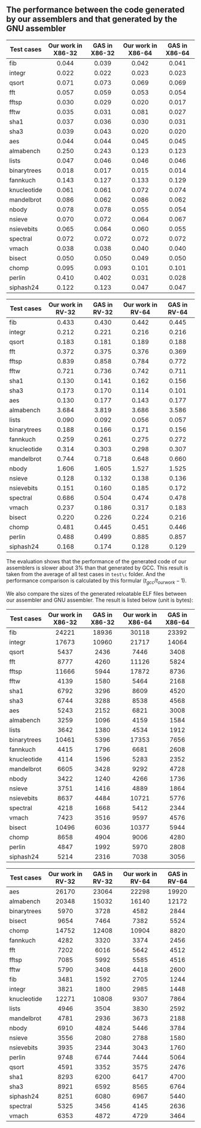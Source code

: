 ## The performance between the code generated by our assemblers and that generated by the GNU assembler

 | Test cases | Our work in X86-32  | GAS in X86-32 | Our work in X86-64  | GAS in X86-64 |
|--|:--:|:--:|:--:|:--:|
| fib            | 0.044 | 0.039 | 0.042 | 0.041 |
| integr         | 0.022 | 0.022 | 0.023 | 0.023 |
| qsort          | 0.071 | 0.073 | 0.069 | 0.069 |
| fft            | 0.057 | 0.059 | 0.053 | 0.054 |
| fftsp          | 0.030 | 0.029 | 0.020 | 0.017 |
| fftw           | 0.035 | 0.031 | 0.081 | 0.027 |
| sha1           | 0.037 | 0.036 | 0.030 | 0.031 |
| sha3           | 0.039 | 0.043 | 0.020 | 0.020 |
| aes            | 0.044 | 0.044 | 0.045 | 0.045 |
| almabench      | 0.250 | 0.243 | 0.123 | 0.123 |
| lists          | 0.047 | 0.046 | 0.046 | 0.046 |
| binarytrees    | 0.018 | 0.017 | 0.015 | 0.014 |
| fannkuch       | 0.143 | 0.127 | 0.133 | 0.129 |
| knucleotide    | 0.061 | 0.061 | 0.072 | 0.074 |
| mandelbrot     | 0.086 | 0.062 | 0.086 | 0.062 |
| nbody          | 0.078 | 0.078 | 0.055 | 0.054 |
| nsieve         | 0.070 | 0.072 | 0.064 | 0.067 |
| nsievebits     | 0.065 | 0.064 | 0.060 | 0.055 |
| spectral       | 0.072 | 0.072 | 0.072 | 0.072 |
| vmach          | 0.038 | 0.038 | 0.040 | 0.040 |
| bisect         | 0.050 | 0.050 | 0.049 | 0.050 |
| chomp          | 0.095 | 0.093 | 0.101 | 0.101 |
| perlin         | 0.410 | 0.402 | 0.031 | 0.028 |
| siphash24      | 0.122 | 0.123 | 0.047 | 0.047 |

 | Test cases | Our work in RV-32  | GAS in RV-32 | Our work in RV-64  | GAS in RV-64 |
|--|:--:|:--:|:--:|:--:|
| fib            | 0.433 | 0.430 | 0.442 | 0.445 |
| integr         | 0.212 | 0.221 | 0.216 | 0.216 |
| qsort          | 0.183 | 0.181 | 0.189 | 0.188 |
| fft            | 0.372 | 0.375 | 0.376 | 0.369 |
| fftsp          | 0.839 | 0.858 | 0.784 | 0.772 |
| fftw           | 0.721 | 0.736 | 0.742 | 0.711 |
| sha1           | 0.130 | 0.141 | 0.162 | 0.156 |
| sha3           | 0.173 | 0.170 | 0.114 | 0.101 |
| aes            | 0.130 | 0.177 | 0.143 | 0.177 |
| almabench      | 3.684 | 3.819 | 3.686 | 3.586 |
| lists          | 0.090 | 0.092 | 0.056 | 0.057 |
| binarytrees    | 0.188 | 0.166 | 0.171 | 0.156 |
| fannkuch       | 0.259 | 0.261 | 0.275 | 0.272 |
| knucleotide    | 0.314 | 0.303 | 0.298 | 0.307 |
| mandelbrot     | 0.744 | 0.718 | 0.648 | 0.660 |
| nbody          | 1.606 | 1.605 | 1.527 | 1.525 |
| nsieve         | 0.128 | 0.132 | 0.138 | 0.136 |
| nsievebits     | 0.151 | 0.160 | 0.185 | 0.172 |
| spectral       | 0.686 | 0.504 | 0.474 | 0.478 |
| vmach          | 0.237 | 0.186 | 0.317 | 0.183 |
| bisect         | 0.220 | 0.226 | 0.224 | 0.216 |
| chomp          | 0.481 | 0.445 | 0.451 | 0.446 |
| perlin         | 0.488 | 0.499 | 0.885 | 0.857 |
| siphash24      | 0.168 | 0.174 | 0.128 | 0.129 |

The evaluation shows that the performance of the generated code of our
assemblers is slower about 3% than that generated by GCC. This result
is taken from the average of all test cases in `test\c` folder. And
the performance comparison is calculated by this formular
$(t_{gcc}/t_{ourwork}-1)$. 

We also compare the sizes of the generated reloatable ELF files
between our assembler and GNU assembler. The result is listed below
(unit is bytes):

| Test cases | Our work in X86-32  | GAS in X86-32 | Our work in X86-64  | GAS in X86-64 |
|--|:--:|:--:|:--:|:--:|
| fib            | 24221 | 18936 | 30118 | 23392 |
| integr         | 17673 | 10960 | 21717 | 14064 |
| qsort          |  5437 |  2436 |  7446 |  3408 |
| fft            |  8777 |  4260 | 11126 |  5824 |
| fftsp          | 11666 |  5944 | 17872 |  8736 |
| fftw           |  4139 |  1580 |  5464 |  2168 |
| sha1           |  6792 |  3296 |  8609 |  4520 |
| sha3           |  6744 |  3288 |  8538 |  4568 |
| aes            |  5243 |  2152 |  6821 |  3008 |
| almabench      |  3259 |  1096 |  4159 |  1584 |
| lists          |  3642 |  1380 |  4534 |  1912 |
| binarytrees    | 10461 |  5396 | 17353 |  7656 |
| fannkuch       |  4415 |  1796 |  6681 |  2608 |
| knucleotide    |  4114 |  1596 |  5283 |  2352 |
| mandelbrot     |  6605 |  3428 |  9292 |  4728 |
| nbody          |  3422 |  1240 |  4266 |  1736 |
| nsieve         |  3751 |  1416 |  4889 |  1864 |
| nsievebits     |  8637 |  4484 | 10721 |  5776 |
| spectral       |  4218 |  1668 |  5412 |  2344 |
| vmach          |  7423 |  3516 |  9597 |  4576 |
| bisect         | 10496 |  6036 | 10377 |  5944 |
| chomp          |  8658 |  4904 |  9006 |  4280 |
| perlin         |  4847 |  1992 |  5970 |  2808 |
| siphash24      |  5214 |  2316 |  7038 |  3056 |

| Test cases | Our work in RV-32  | GAS in RV-32 | Our work in RV-64  | GAS in RV-64 |
|--|:--:|:--:|:--:|:--:|
| aes           | 26170 | 23064 | 22298 | 19920 |
| almabench     | 20348 | 15032 | 16140 | 12172 |
| binarytrees   |  5970 |  3728 |  4582 |  2844 |
| bisect        |  9654 |  7464 |  7382 |  5524 |
| chomp         | 14752 | 12408 | 10904 |  8820 |
| fannkuch      |  4282 |  3320 |  3374 |  2456 |
| fft           |  7202 |  6016 |  5642 |  4512 |
| fftsp         |  7085 |  5992 |  5585 |  4516 |
| fftw          |  5790 |  3408 |  4418 |  2600 |
| fib           |  3481 |  1592 |  2705 |  1244 |
| integr        |  3821 |  1800 |  2985 |  1448 |
| knucleotide   | 12271 | 10808 |  9307 |  7864 |
| lists         |  4946 |  3504 |  3830 |  2592 |
| mandelbrot    |  4781 |  2936 |  3673 |  2188 |
| nbody         |  6910 |  4824 |  5446 |  3784 |
| nsieve        |  3556 |  2080 |  2788 |  1580 |
| nsievebits    |  3935 |  2344 |  3043 |  1760 |
| perlin        |  9748 |  6744 |  7444 |  5064 |
| qsort         |  4591 |  3352 |  3575 |  2476 |
| sha1          |  8293 |  6200 |  6417 |  4700 |
| sha3          |  8921 |  6592 |  8565 |  6764 |
| siphash24     |  8251 |  6080 |  6967 |  5440 |
| spectral      |  5325 |  3456 |  4145 |  2636 |
| vmach         |  6353 |  4872 |  4729 |  3464 |
